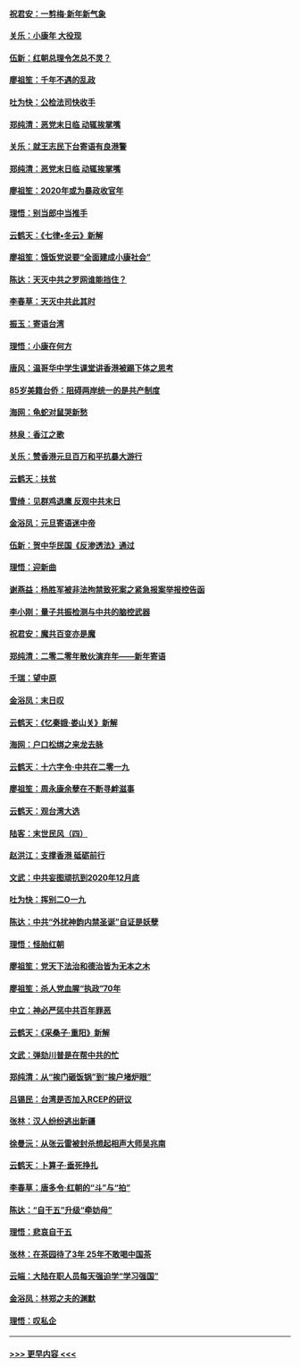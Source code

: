 #### [祝君安：一剪梅‧新年新气象](../pages/nsc993/n11776340.md?t=01090955) 
#### [关乐：小康年 大役现](../pages/nsc993/n11774213.md?t=01090955) 
#### [伍新：红朝总理令怎总不灵？](../pages/nsc993/n11770813.md?t=01090955) 
#### [廖祖笙：千年不遇的乱政](../pages/nsc993/n11770373.md?t=01090955) 
#### [吐为快：公检法司快收手](../pages/nsc993/n11770359.md?t=01090955) 
#### [郑纯清：恶党末日临 动辄挨掌嘴](../pages/nsc993/n11769912.md?t=01090955) 
#### [关乐：就王志民下台寄语有良港警](../pages/nsc993/n11769903.md?t=01090955) 
#### [郑纯清：恶党末日临 动辄挨掌嘴](../pages/nsc993/n11769356.md?t=01090955) 
#### [廖祖笙：2020年或为暴政收官年](../pages/nsc993/n11768216.md?t=01090955) 
#### [理悟：别当郎中当推手](../pages/nsc993/n11768243.md?t=01090955) 
#### [云鹤天：《七律▪冬云》新解](../pages/nsc993/n11768204.md?t=01090955) 
#### [廖祖笙：饿饭党说要“全面建成小康社会”](../pages/nsc993/n11767482.md?t=01090955) 
#### [陈达：天灭中共之罗网谁能挡住？](../pages/nsc993/n11767465.md?t=01090955) 
#### [李春草：天灭中共此其时](../pages/nsc993/n11767452.md?t=01090955) 
#### [振玉：寄语台湾](../pages/nsc993/n11767432.md?t=01090955) 
#### [理悟：小康在何方](../pages/nsc993/n11767394.md?t=01090955) 
#### [唐风：温哥华中学生课堂讲香港被踢下体之思考](../pages/nsc993/n11766848.md?t=01090955) 
#### [85岁美籍台侨：阻碍两岸统一的是共产制度](../pages/nsc993/n11765043.md?t=01090955) 
#### [海网：龟蛇对鼠哭新愁](../pages/nsc993/n11764895.md?t=01090955) 
#### [林泉：香江之歌](../pages/nsc993/n11764415.md?t=01090955) 
#### [关乐：赞香港元旦百万和平抗暴大游行](../pages/nsc993/n11764382.md?t=01090955) 
#### [云鹤天：扶贫](../pages/nsc993/n11764245.md?t=01090955) 
#### [雪绮：见群鸡退鹰  反观中共末日](../pages/nsc993/n11762112.md?t=01090955) 
#### [金浴凤：元旦寄语迷中帝](../pages/nsc993/n11761788.md?t=01090955) 
#### [伍新：贺中华民国《反渗透法》通过](../pages/nsc993/n11761994.md?t=01090955) 
#### [理悟：迎新曲](../pages/nsc993/n11761152.md?t=01090955) 
#### [谢燕益：杨胜军被非法拘禁致死案之紧急报案举报控告函](../pages/nsc993/n11756134.md?t=01090955) 
#### [李小刚：量子共振检测与中共的脑控武器](../pages/nsc993/n11754518.md?t=01090955) 
#### [祝君安：魔共百变亦是魔](../pages/nsc993/n11754469.md?t=01090955) 
#### [郑纯清：二零二零年散伙演弃年——新年寄语](../pages/nsc993/n11754195.md?t=01090955) 
#### [千瑞：望中原](../pages/nsc993/n11754159.md?t=01090955) 
#### [金浴凤：末日叹](../pages/nsc993/n11752359.md?t=01090955) 
#### [云鹤天：《忆秦娥‧娄山关》新解](../pages/nsc993/n11752348.md?t=01090955) 
#### [海网：户口松绑之来龙去脉](../pages/nsc993/n11752328.md?t=01090955) 
#### [云鹤天：十六字令‧中共在二零一九](../pages/nsc993/n11752305.md?t=01090955) 
#### [廖祖笙：周永康余孽在不断寻衅滋事](../pages/nsc993/n11751013.md?t=01090955) 
#### [云鹤天：观台湾大选](../pages/nsc993/n11751007.md?t=01090955) 
#### [陆客：末世民风（四）](../pages/nsc993/n11749203.md?t=01090955) 
#### [赵洪江：支撑香港 砥砺前行](../pages/nsc993/n11748482.md?t=01090955) 
#### [文武：中共妄图顽抗到2020年12月底](../pages/nsc993/n11748446.md?t=01090955) 
#### [吐为快：挥别二O一九](../pages/nsc993/n11748411.md?t=01090955) 
#### [陈达：中共“外扰神韵内禁圣诞”自证是妖孽](../pages/nsc993/n11748226.md?t=01090955) 
#### [理悟：怪胎红朝](../pages/nsc993/n11748206.md?t=01090955) 
#### [廖祖笙：党天下法治和德治皆为无本之木](../pages/nsc993/n11748135.md?t=01090955) 
#### [廖祖笙：杀人党血腥“执政”70年](../pages/nsc993/n11745144.md?t=01090955) 
#### [中立：神必严惩中共百年罪恶](../pages/nsc993/n11744970.md?t=01090955) 
#### [云鹤天：《采桑子‧重阳》新解](../pages/nsc993/n11744948.md?t=01090955) 
#### [文武：弹劾川普是在帮中共的忙](../pages/nsc993/n11744758.md?t=01090955) 
#### [郑纯清：从“挨门砸饭锅”到“挨户堵炉眼”](../pages/nsc993/n11744745.md?t=01090955) 
#### [吕锡民：台湾是否加入RCEP的研议](../pages/nsc993/n11744701.md?t=01090955) 
#### [张林：汉人纷纷逃出新疆](../pages/nsc993/n11743530.md?t=01090955) 
#### [徐曼沅：从张云雷被封杀想起相声大师吴兆南](../pages/nsc993/n11741816.md?t=01090955) 
#### [云鹤天：卜算子‧垂死挣扎](../pages/nsc993/n11739956.md?t=01090955) 
#### [李春草：唐多令‧红朝的“斗”与“拍”](../pages/nsc993/n11739830.md?t=01090955) 
#### [陈达：“自干五”升级“牵妨母”](../pages/nsc993/n11739724.md?t=01090955) 
#### [理悟：悲哀自干五](../pages/nsc993/n11739547.md?t=01090955) 
#### [张林：在茶园待了3年 25年不敢喝中国茶](../pages/nsc993/n11739240.md?t=01090955) 
#### [云端：大陆在职人员每天强迫学“学习强国”](../pages/nsc993/n11738735.md?t=01090955) 
#### [金浴凤：林郑之夫的渊默](../pages/nsc993/n11737735.md?t=01090955) 
#### [理悟：叹私企](../pages/nsc993/n11737715.md?t=01090955) 

----
#### [ >>> 更早内容 <<< ](../indexes/nsc993-earlier.md)
